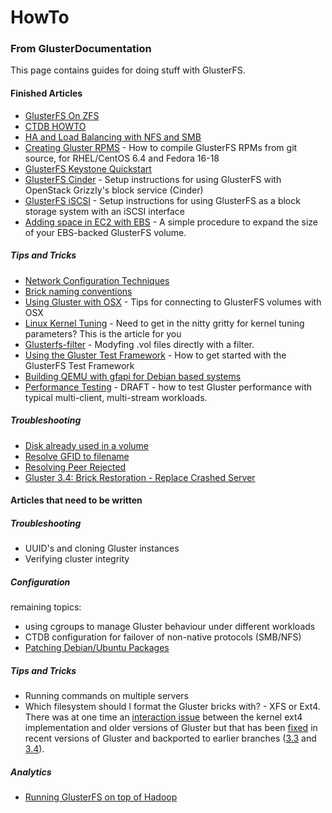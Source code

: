 HowTo
=====

### From GlusterDocumentation

This page contains guides for doing stuff with GlusterFS.

#### Finished Articles

-   [GlusterFS On ZFS](GlusterOnZFS "wikilink")
-   [CTDB HOWTO](CTDB "wikilink")
-   [HA and Load Balancing with NFS and SMB](http://download.gluster.org/pub/gluster/glusterfs/doc/HA%20and%20Load%20Balancing%20for%20NFS%20and%20SMB.html)
-   [Creating Gluster RPMS](CompilingRPMS "wikilink") - How to compile GlusterFS RPMs from git source, for RHEL/CentOS 6.4 and Fedora 16-18
-   [GlusterFS Keystone Quickstart](GlusterFS_Keystone_Quickstart "wikilink")
-   [GlusterFS Cinder](GlusterFS_Cinder "wikilink") - Setup instructions for using GlusterFS with OpenStack Grizzly's block service (Cinder)
-   [GlusterFS iSCSI](GlusterFS_iSCSI "wikilink") - Setup instructions for using GlusterFS as a block storage system with an iSCSI interface
-   [Adding space in EC2 with EBS](Adding_space_in_EC2_with_EBS "wikilink") - A simple procedure to expand the size of your EBS-backed GlusterFS volume.

##### Tips and Tricks

-   [Network Configuration Techniques](Network_Bonding "wikilink")
-   [Brick naming conventions](HowTos:Brick_naming_conventions "wikilink")
-   [Using Gluster with OSX](Using_Gluster_with_OSX "wikilink") - Tips for connecting to GlusterFS volumes with OSX
-   [Linux Kernel Tuning](Linux_Kernel_Tuning "wikilink") - Need to get in the nitty gritty for kernel tuning parameters? This is the article for you
-   [Glusterfs-filter](Glusterfs-filter "wikilink") - Modyfing .vol files directly with a filter.
-   [Using the Gluster Test Framework](Using_the_Gluster_Test_Framework "wikilink") - How to get started with the GlusterFS Test Framework
-   [Building QEMU with gfapi for Debian based systems](Building_QEMU_with_gfapi_for_Debian_based_systems "wikilink")
-   [Performance Testing](Performance_Testing "wikilink") - DRAFT - how to test Gluster performance with typical multi-client, multi-stream workloads.

##### Troubleshooting

-   [Disk already used in a volume](http://joejulian.name/blog/glusterfs-path-or-a-prefix-of-it-is-already-part-of-a-volume/)
-   [Resolve GFID to filename](https://gist.github.com/4392640)
-   [Resolving Peer Rejected](Resolving_Peer_Rejected "wikilink")
-   [Gluster 3.4: Brick Restoration - Replace Crashed Server](Gluster_3.4:_Brick_Restoration_-_Replace_Crashed_Server "wikilink")

#### Articles that need to be written

##### Troubleshooting

-   UUID's and cloning Gluster instances
-   Verifying cluster integrity

##### Configuration

remaining topics:

-   using cgroups to manage Gluster behaviour under different workloads
-   CTDB configuration for failover of non-native protocols (SMB/NFS)
-   [Patching Debian/Ubuntu Packages](http://www.gluster.org/community/documentation/index.php?title=DebianPackagePatching&action=edit&redlink=1)

##### Tips and Tricks

-   Running commands on multiple servers
-   Which filesystem should I format the Gluster bricks with? - XFS or Ext4. There was at one time an [interaction issue](https://lwn.net/Articles/544298/) between the kernel ext4 implementation and older versions of Gluster but that has been [fixed](http://review.gluster.org/#/c/4711/) in recent versions of Gluster and backported to earlier branches ([3.3](http://review.gluster.org/4822) and [3.4](http://review.gluster.org/4799)).

##### Analytics

-   [Running GlusterFS on top of Hadoop](Hadoop "wikilink")
